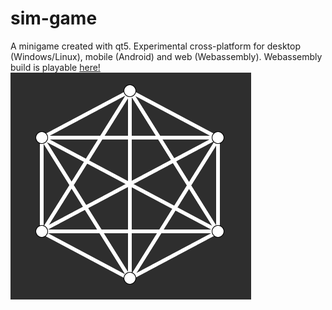 # sim-game
A minigame created with qt5. Experimental cross-platform for desktop (Windows/Linux), mobile (Android) and web (Webassembly).
Webassembly build is playable [here!](https://fxsth.github.io/sim-game)  
![Sim-Game](/sim-game.png)
